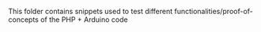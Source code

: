This folder contains snippets used to test different functionalities/proof-of-concepts of the PHP + Arduino code
